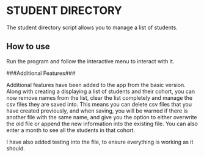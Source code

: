 # STUDENT DIRECTORY #

The student directory script allows you to manage a list of students.

## How to use ##

Run the program and follow the interactive menu to interact with it.

###Additional Features###

Additional features have been added to the app from the basic version. Along with creating a displaying a list of students and their cohort, you can now remove names from the list, clear the list completely and manage the csv files they are saved into. This means you can delete csv files that you have created previously, and when saving, you will be warned if there is another file with the same name, and give you the option to either overwrite the old file or append the new information into the existing file.
You can also enter a month to see all the students in that cohort.

I have also added testing into the file, to ensure everything is working as it should.
